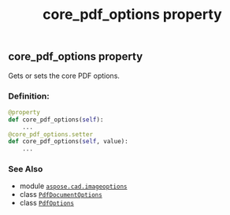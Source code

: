 ﻿---
title: core_pdf_options property
second_title: Aspose.CAD for Python via .NET API References
description: 
type: docs
weight: 30
url: /aspose.cad.imageoptions/pdfoptions/core_pdf_options/
is_root: false
---

## core_pdf_options property


Gets or sets the core PDF options.
### Definition:
```python
@property
def core_pdf_options(self):
    ...
@core_pdf_options.setter
def core_pdf_options(self, value):
    ...
```

### See Also
* module [`aspose.cad.imageoptions`](../../)
* class [`PdfDocumentOptions`](/cad/python-net/aspose.cad.imageoptions/pdfdocumentoptions)
* class [`PdfOptions`](/cad/python-net/aspose.cad.imageoptions/pdfoptions)
